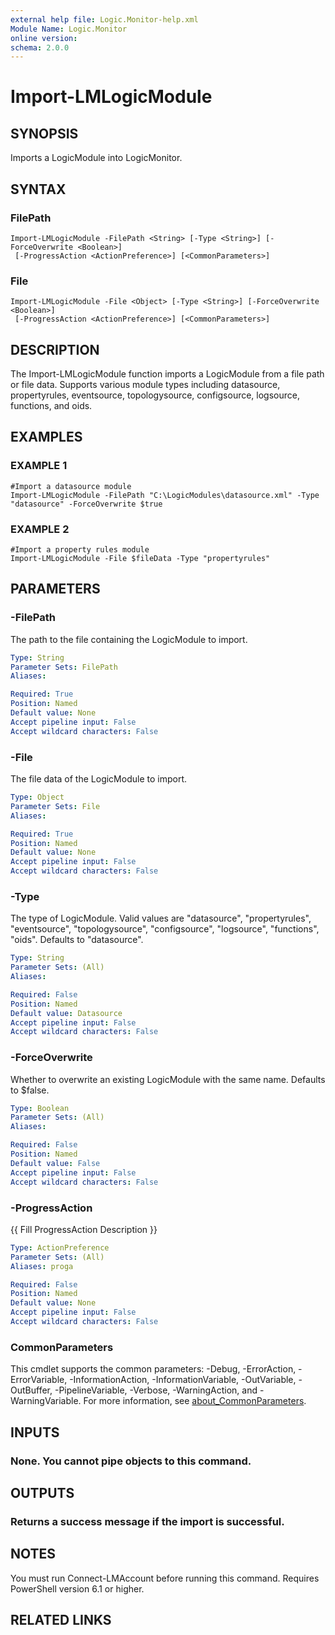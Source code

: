 ```yaml
---
external help file: Logic.Monitor-help.xml
Module Name: Logic.Monitor
online version:
schema: 2.0.0
---
```


# Import-LMLogicModule

## SYNOPSIS
Imports a LogicModule into LogicMonitor.

## SYNTAX

### FilePath
```
Import-LMLogicModule -FilePath <String> [-Type <String>] [-ForceOverwrite <Boolean>]
 [-ProgressAction <ActionPreference>] [<CommonParameters>]
```

### File
```
Import-LMLogicModule -File <Object> [-Type <String>] [-ForceOverwrite <Boolean>]
 [-ProgressAction <ActionPreference>] [<CommonParameters>]
```

## DESCRIPTION
The Import-LMLogicModule function imports a LogicModule from a file path or file data.
Supports various module types including datasource, propertyrules, eventsource, topologysource, configsource, logsource, functions, and oids.

## EXAMPLES

### EXAMPLE 1
```
#Import a datasource module
Import-LMLogicModule -FilePath "C:\LogicModules\datasource.xml" -Type "datasource" -ForceOverwrite $true
```

### EXAMPLE 2
```
#Import a property rules module
Import-LMLogicModule -File $fileData -Type "propertyrules"
```

## PARAMETERS

### -FilePath
The path to the file containing the LogicModule to import.

```yaml
Type: String
Parameter Sets: FilePath
Aliases:

Required: True
Position: Named
Default value: None
Accept pipeline input: False
Accept wildcard characters: False
```

### -File
The file data of the LogicModule to import.

```yaml
Type: Object
Parameter Sets: File
Aliases:

Required: True
Position: Named
Default value: None
Accept pipeline input: False
Accept wildcard characters: False
```

### -Type
The type of LogicModule.
Valid values are "datasource", "propertyrules", "eventsource", "topologysource", "configsource", "logsource", "functions", "oids".
Defaults to "datasource".

```yaml
Type: String
Parameter Sets: (All)
Aliases:

Required: False
Position: Named
Default value: Datasource
Accept pipeline input: False
Accept wildcard characters: False
```

### -ForceOverwrite
Whether to overwrite an existing LogicModule with the same name.
Defaults to $false.

```yaml
Type: Boolean
Parameter Sets: (All)
Aliases:

Required: False
Position: Named
Default value: False
Accept pipeline input: False
Accept wildcard characters: False
```

### -ProgressAction
{{ Fill ProgressAction Description }}

```yaml
Type: ActionPreference
Parameter Sets: (All)
Aliases: proga

Required: False
Position: Named
Default value: None
Accept pipeline input: False
Accept wildcard characters: False
```

### CommonParameters
This cmdlet supports the common parameters: -Debug, -ErrorAction, -ErrorVariable, -InformationAction, -InformationVariable, -OutVariable, -OutBuffer, -PipelineVariable, -Verbose, -WarningAction, and -WarningVariable. For more information, see [about_CommonParameters](http://go.microsoft.com/fwlink/?LinkID=113216).

## INPUTS

### None. You cannot pipe objects to this command.
## OUTPUTS

### Returns a success message if the import is successful.
## NOTES
You must run Connect-LMAccount before running this command.
Requires PowerShell version 6.1 or higher.

## RELATED LINKS
